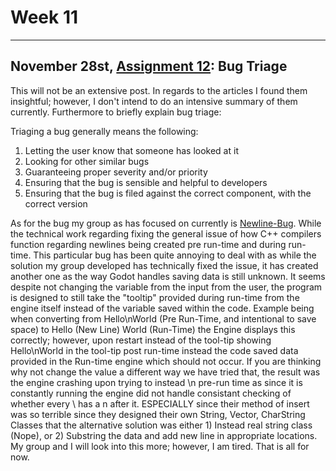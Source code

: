 
# Week 11
---

## November 28st, [Assignment 12](http://www.compsci.hunter.cuny.edu/~sweiss/course_materials/cs_ossd/assignments/assignment_12_bug_fixing.pdf): Bug Triage

This will not be an extensive post. In regards to the articles I found them insightful; however, I don't intend to do an intensive summary of them currently. Furthermore to briefly explain bug triage: 

Triaging a bug generally means the following: 
1) Letting the user know that someone has looked at it  
2) Looking for other similar bugs  
3) Guaranteeing proper severity and/or priority
4) Ensuring that the bug is sensible and helpful to developers 
5) Ensuring that the bug is filed against the correct component, with the correct version  

As for the bug my group as has focused on currently is [Newline-Bug](https://github.com/godotengine/godot/issues/2967). While the technical work regarding fixing the general issue of how C++ compilers function regarding newlines being created pre run-time and during run-time. This particular bug has been quite annoying to deal with as while the solution my group developed has technically fixed the issue, it has created another one as the way Godot handles saving data is still unknown. It seems despite not changing the variable from the input from the user, the program is designed to still take the "tooltip" provided during run-time from the engine itself instead of the variable saved within the code. Example being when converting from Hello\nWorld (Pre Run-Time, and intentional to save space) to Hello (New Line) World (Run-Time) the Engine displays this correctly; however, upon restart instead of the tool-tip showing Hello\nWorld in the tool-tip post run-time instead the code saved data provided in the Run-time engine which should not occur. If you are thinking why not change the value a different way we have tried that, the result was the engine crashing upon trying to instead \n pre-run time as since it is constantly running the engine did not handle consistant checking of whether every \ has a n after it. ESPECIALLY since their method of insert was so terrible since they designed their own String, Vector, CharString Classes that the alternative solution was either 1) Instead real string class (Nope), or 2) Substring the data and add new line in appropriate locations. My group and I will look into this more; however, I am tired. That is all for now. 
